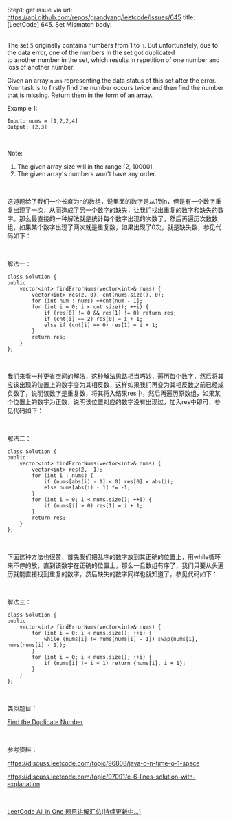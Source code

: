 Step1: get issue via url: https://api.github.com/repos/grandyang/leetcode/issues/645 
 title:[LeetCode] 645. Set Mismatch 
 body:  
  

The set `S` originally contains numbers from 1 to `n`. But unfortunately, due to the data error, one of the numbers in the set got duplicated to another number in the set, which results in repetition of one number and loss of another number.

Given an array `nums` representing the data status of this set after the error. Your task is to firstly find the number occurs twice and then find the number that is missing. Return them in the form of an array.

Example 1:
    
    
    Input: nums = [1,2,2,4]
    Output: [2,3]
    

 

Note:

  1. The given array size will in the range [2, 10000].
  2. The given array's numbers won't have any order.



 

这道题给了我们一个长度为n的数组，说里面的数字是从1到n，但是有一个数字重复出现了一次，从而造成了另一个数字的缺失，让我们找出重复的数字和缺失的数字。那么最直接的一种解法就是统计每个数字出现的次数了，然后再遍历次数数组，如果某个数字出现了两次就是重复数，如果出现了0次，就是缺失数，参见代码如下：

 

解法一：
    
    
    class Solution {
    public:
        vector<int> findErrorNums(vector<int>& nums) {
            vector<int> res(2, 0), cnt(nums.size(), 0);
            for (int num : nums) ++cnt[num - 1];
            for (int i = 0; i < cnt.size(); ++i) {
                if (res[0] != 0 && res[1] != 0) return res;
                if (cnt[i] == 2) res[0] = i + 1;
                else if (cnt[i] == 0) res[1] = i + 1;
            }
            return res;
        }
    };

 

我们来看一种更省空间的解法，这种解法思路相当巧妙，遍历每个数字，然后将其应该出现的位置上的数字变为其相反数，这样如果我们再变为其相反数之前已经成负数了，说明该数字是重复数，将其将入结果res中，然后再遍历原数组，如果某个位置上的数字为正数，说明该位置对应的数字没有出现过，加入res中即可，参见代码如下：

 

解法二：
    
    
    class Solution {
    public:
        vector<int> findErrorNums(vector<int>& nums) {
            vector<int> res(2, -1);
            for (int i : nums) {
                if (nums[abs(i) - 1] < 0) res[0] = abs(i);
                else nums[abs(i) - 1] *= -1;
            }
            for (int i = 0; i < nums.size(); ++i) {
                if (nums[i] > 0) res[1] = i + 1;
            }
            return res;
        }
    };

 

下面这种方法也很赞，首先我们把乱序的数字放到其正确的位置上，用while循环来不停的放，直到该数字在正确的位置上，那么一旦数组有序了，我们只要从头遍历就能直接找到重复的数字，然后缺失的数字同样也就知道了，参见代码如下：

 

解法三：
    
    
    class Solution {
    public:
        vector<int> findErrorNums(vector<int>& nums) {
            for (int i = 0; i < nums.size(); ++i) {
                while (nums[i] != nums[nums[i] - 1]) swap(nums[i], nums[nums[i] - 1]);
            }
            for (int i = 0; i < nums.size(); ++i) {
                if (nums[i] != i + 1) return {nums[i], i + 1};
            }
        }
    };

 

类似题目：

[Find the Duplicate Number](http://www.cnblogs.com/grandyang/p/4843654.html)

 

参考资料：

<https://discuss.leetcode.com/topic/96808/java-o-n-time-o-1-space>

<https://discuss.leetcode.com/topic/97091/c-6-lines-solution-with-explanation>

 

[LeetCode All in One 题目讲解汇总(持续更新中...)](http://www.cnblogs.com/grandyang/p/4606334.html)
